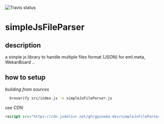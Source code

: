 ![Travis status](https://travis-ci.org/gpineda-dev/simpleJsFileParser.svg?branch=master)
# simpleJsFileParser 
## description
a simple js library to handle multiple files format (JSON) for eml.meta, WekanBoard ..

## how to setup
_building from sources_
```bash
  broserify src/index.js -o simpleJsFileParser.js
```

_use CDN_
```html
<script src="https://cdn.jsdelivr.net/gh/gpineda-dev/simpleJsFileParser/build/simpleJsFileParser.min.js" />
```
